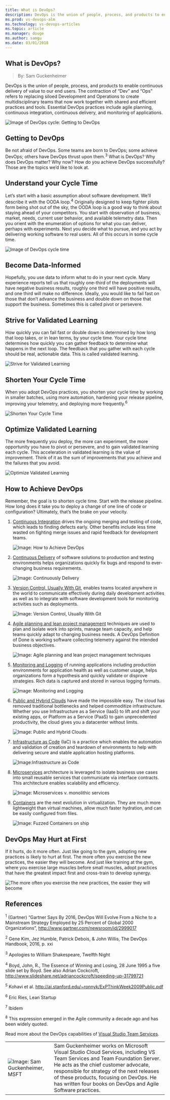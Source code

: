 ```yaml
---
title: What is DevOps?
description: DevOps is the union of people, process, and products to enable continuous delivery of value to our end users.
ms.prod: vs-devops-alm
ms.technology: vs-devops-articles
ms.topic: article
ms.manager: douge
ms.author: samgu
ms.date: 03/01/2018
---
```


## What is DevOps?
> By: Sam Guckenheimer

DevOps is the union of people, process, and products to enable continuous delivery of value to our end users. The contraction of “Dev” and “Ops” refers to replacing siloed Development and Operations to create multidisciplinary teams that now work together with shared and efficient practices and tools. Essential DevOps practices include agile planning, continuous integration, continuous delivery, and monitoring of applications.

![Image of DevOps cycle: Getting to DevOps](_img/devops-cycle.png)

## Getting to DevOps

Be not afraid of DevOps. Some teams are born to DevOps; some achieve DevOps; others have DevOps thrust upon them.<sup>3</sup> What is DevOps? Why does DevOps matter? Why now? How do you achieve DevOps successfully? Those are the topics we’d like to look at.

## Understand your Cycle Time
Let’s start with a basic assumption about software development. We’ll describe it with the OODA loop.<sup>4</sup> Originally designed to keep fighter pilots form being shot out of the sky, the OODA loop is a good way to think about staying ahead of your competitors. You start with observation of business, market, needs, current user behavior, and available telemetry data. Then you orient with the enumeration of options for what you can deliver, perhaps with experiments. Next you decide what to pursue, and you act by delivering working software to real users. All of this occurs in some cycle time.

![Image of DevOps cycle time](_img/devops-road.png)

## Become Data-Informed
Hopefully, you use data to inform what to do in your next cycle. Many experience reports tell us that roughly one-third of the deployments will have negative business results, roughly one third will have positive results, and one third will make no difference. Ideally, you would like to fail fast on those that don’t advance the business and double down on those that support the business. Sometimes this is called pivot or persevere.

## Strive for Validated Learning
How quickly you can fail fast or double down is determined by how long that loop takes, or in lean terms, by your cycle time. Your cycle time determines how quickly you can gather feedback to determine what happens in the next loop. The feedback that you gather with each cycle should be real, actionable data. This is called validated learning.

![Strive for Validated Learning](_img/devops-road-validated-learning.png)

## Shorten Your Cycle Time
When you adopt DevOps practices, you shorten your cycle time by working in smaller batches, using more automation, hardening your release pipeline, improving your telemetry, and deploying more frequently.<sup>6</sup>

![Shorten Your Cycle Time](_img/devops-road-shorten-cycle-time.png)

## Optimize Validated Learning
The more frequently you deploy, the more can experiment, the more opportunity you have to pivot or persevere, and to gain validated learning each cycle. This acceleration in validated learning is the value of improvement. Think of it as the sum of improvements that you achieve and the failures that you avoid.

![Optimize Validated Learning](_img/devops-road-optimize-learning.png)

## How to Achieve DevOps

Remember, the goal is to shorten cycle time. Start with the release pipeline. How long does it take you to deploy a change of one line of code or configuration? Ultimately, that’s the brake on your velocity.

1. [Continuous Integration](http://www.visualstudio.com/learn/what-is-continuous-integration) drives the ongoing merging and testing of code, which leads to finding defects early. Other benefits include less time wasted on fighting merge issues and rapid feedback for development teams.

    ![Image: How to Achieve DevOps](_img/devops-build-success.png)

2. [Continuous Delivery](http://www.visualstudio.com/learn/what-is-continuous-delivery) of software solutions to production and testing environments helps organizations quickly fix bugs and respond to ever-changing business requirements.

    ![Image: Continuously Delivery](_img/devops-continuous-delivery.png)

3. [Version Control, Usually With Git](https://www.visualstudio.com/learn/what-is-git/), enables teams located anywhere in the world to communicate effectively during daily development activities as well as to integrate with software development tools for monitoring activities such as deployments.

    ![Image: Version Control, Usually With Git](_img/devops-version-control.png)

4. [Agile planning and lean project management](http://www.visualstudio.com/learn/what-is-agile) techniques are used to plan and isolate work into sprints, manage team capacity, and help teams quickly adapt to changing business needs. A DevOps Definition of Done is working software collecting telemetry against the intended business objectives.

    ![Image: Agile planning and lean project management techniques](_img/devops-kanban.png)

5. [Monitoring and Logging](http://www.visualstudio.com/learn/what-is-monitoring) of running applications including production environments for application health as well as customer usage, helps organizations form a hypothesis and quickly validate or disprove strategies. Rich data is captured and stored in various logging formats.

    ![Image: Monitoring and Logging](_img/devops-monitor.png)

6. [Public and Hybrid Clouds](https://azure.microsoft.com/en-us/overview/what-is-azure/) have made the impossible easy. The cloud has removed traditional bottlenecks and helped commoditize infrastructure. Whether you use Infrastructure as a Service (IaaS) to lift and shift your existing apps, or Platform as a Service (PaaS) to gain unprecedented productivity, the cloud gives you a datacenter without limits.

    ![Image: Public and Hybrid Clouds](_img/devops-public-clouds.png)

7. [Infrastructure as Code](http://www.visualstudio.com/learn/what-is-infrastructure-as-code) (IaC) is a practice which enables the automation and validation of creation and teardown of environments to help with delivering secure and stable application hosting platforms.

    ![Image:Infrastructure as Code](_img/devops-iac.png)

8. [Microservices](http://www.visualstudio.com/learn/what-are-microservices) architecture is leveraged to isolate business use cases into small reusable services that communicate via interface contracts. This architecture enables scalability and efficiency. 

    ![Image: Microservices v. monolithic services](_img/devops-microservices.png)

9. [Containers](https://azure.microsoft.com/en-us/services/container-service/) are the next evolution in virtualization. They are much more lightweight than virtual machines, allow much faster hydration, and can be easily configured from files. 

    ![Image: Fuzzed Containers on ship](_img/devops-containers.png)


## DevOps May Hurt at First
If it hurts, do it more often. Just like going to the gym, adopting new practices is likely to hurt at first. The more often you exercise the new practices, the easier they will become. And just like training at the gym, where you exercise large muscles before small muscles, adopt practices that have the greatest impact first and cross-train to develop synergy.

![The more often you exercise the new practices, the easier they will become](_img/devops-build-strength.png)

## References

<sup>1</sup> (Gartner) “Gartner Says By 2016, DevOps Will Evolve From a Niche to a Mainstream Strategy Employed by 25 Percent of Global 2000 Organizations”, http://www.gartner.com/newsroom/id/2999017

<sup>2</sup> Gene Kim, Jez Humble, Patrick Debois, & John Willis, The DevOps Handbook, 2016, p. xxi

<sup>3</sup> Apologies to William Shakespeare, Twelfth Night

<sup>4</sup> Boyd, John, R., The Essence of Winning and Losing, 28 June 1995 a five slide set by Boyd. See also Adrian Cockcroft, http://www.slideshare.net/adriancockcroft/speeding-up-31799721

<sup>5</sup> Kohavi et al. http://ai.stanford.edu/~ronnyk/ExPThinkWeek2009Public.pdf

<sup>6</sup> Eric Ries, Lean Startup

<sup>7</sup> Ibidem

<sup>8</sup> This expression emerged in the Agile community a decade ago and has been widely quoted.

Read more about the DevOps capabilities of [Visual Studio Team Services](https://www.visualstudio.com/team-services/devops/).

|             |                           |
|-------------|---------------------------|
|![Image: Sam Guckenheimer, MSFT](_img/samgu-avatar.jpg)|Sam Guckenheimer works on Microsoft Visual Studio Cloud Services, including VS Team Services and Team Foundation Server. He acts as the chief customer advocate, responsible for strategy of the next releases of these products, focusing on DevOps. He has written four books on DevOps and Agile Software practices.|